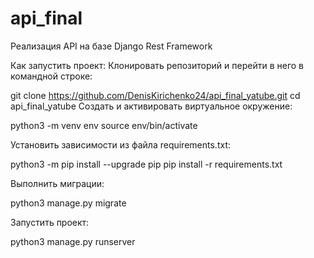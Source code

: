 # api_final
Реализация API на базе Django Rest Framework

Как запустить проект:
Клонировать репозиторий и перейти в него в командной строке:

git clone https://github.com/DenisKirichenko24/api_final_yatube.git
cd api_final_yatube
Cоздать и активировать виртуальное окружение:

python3 -m venv env
source env/bin/activate

Установить зависимости из файла requirements.txt:

python3 -m pip install --upgrade pip
pip install -r requirements.txt

Выполнить миграции:

python3 manage.py migrate

Запустить проект:

python3 manage.py runserver
